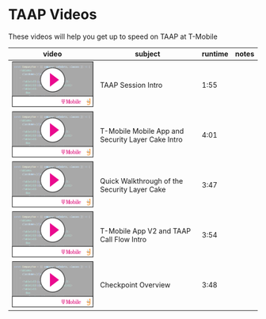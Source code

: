 # TAAP Videos

These videos will help you get up to speed on TAAP at T-Mobile

| video                                                           | subject     | runtime                    |  notes |
|---                                                        |---          | ---                    |---|
| [![](/assets/video-player.png)](https://www.youtube.com/watch?v=XdE1aYTxamU) | TAAP Session Intro  | 1:55 |  | 
| [![](/assets/video-player.png)](https://www.youtube.com/watch?v=Kah8w308L9o)   | T-Mobile Mobile App and Security Layer Cake Intro  | 4:01 |  | 
| [![](/assets/video-player.png)](https://youtu.be/yVe61aOpe7w)   | Quick Walkthrough of the Security Layer Cake  | 3:47 |  | 
| [![](/assets/video-player.png)](https://youtu.be/YgW4kQ3_r24)   | T-Mobile App V2 and TAAP Call Flow Intro  | 3:54 |  | 
| [![](/assets/video-player.png)](https://youtu.be/_BUNEwUX5Nw)   | Checkpoint Overview  | 3:48 |  | 